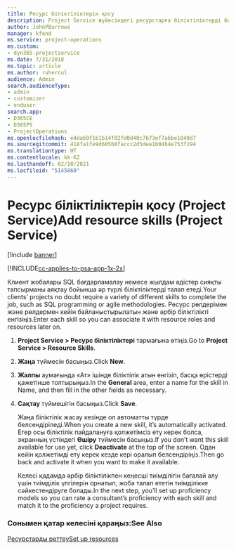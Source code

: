 ```yaml
---
title: Ресурс біліктіліктерін қосу
description: Project Service жүйесіндегі ресурстарға біліктіліктерді байланыстыру жолы
author: JohnPBurrows
manager: kfend
ms.service: project-operations
ms.custom:
- dyn365-projectservice
ms.date: 7/31/2018
ms.topic: article
ms.author: ruhercul
audience: Admin
search.audienceType:
- admin
- customizer
- enduser
search.app:
- D365CE
- D365PS
- ProjectOperations
ms.openlocfilehash: e4da69f1b1b14f02fd0d40c7b73ef7abbe1049d7
ms.sourcegitcommit: 418fa1fe9d605b8faccc2d5dee1b04b4e753f194
ms.translationtype: HT
ms.contentlocale: kk-KZ
ms.lasthandoff: 02/10/2021
ms.locfileid: "5145860"
---
```

# <a name="add-resource-skills-project-service"></a><span data-ttu-id="b0e25-103">Ресурс біліктіліктерін қосу (Project Service)</span><span class="sxs-lookup"><span data-stu-id="b0e25-103">Add resource skills (Project Service)</span></span>

[!include [banner](../includes/psa-now-project-operations.md)]

[!INCLUDE[cc-applies-to-psa-app-1x-2x](../includes/cc-applies-to-psa-app-1x-2x.md)]

<span data-ttu-id="b0e25-104">Клиент жобалары SQL бағдарламалау немесе жылдам әдістер сияқты тапсырманы аяқтау бойынша әр түрлі біліктіліктерді талап етеді.</span><span class="sxs-lookup"><span data-stu-id="b0e25-104">Your clients’ projects no doubt require a variety of different skills to complete the job, such as SQL programming or agile methodologies.</span></span> <span data-ttu-id="b0e25-105">Ресурс рөлдерімен және рөлдермен кейін байланыстырылатын және әрбір біліктілікті енгізіңіз.</span><span class="sxs-lookup"><span data-stu-id="b0e25-105">Enter each skill so you can associate it with resource roles and resources later on.</span></span>  
  
1. <span data-ttu-id="b0e25-106">**Project Service > Ресурс біліктіліктері** тармағына өтіңіз.</span><span class="sxs-lookup"><span data-stu-id="b0e25-106">Go to **Project Service > Resource Skills**.</span></span>  
  
2. <span data-ttu-id="b0e25-107">**Жаңа** түймесін басыңыз.</span><span class="sxs-lookup"><span data-stu-id="b0e25-107">Click **New**.</span></span>  
  
3. <span data-ttu-id="b0e25-108">**Жалпы** аумағында «Ат» ішінде біліктілік атын енгізіп, басқа өрістерді қажетінше толтырыңыз.</span><span class="sxs-lookup"><span data-stu-id="b0e25-108">In the **General** area, enter a name for the skill in Name, and then fill in the other fields as necessary.</span></span>  
  
4. <span data-ttu-id="b0e25-109">**Сақтау** түймешігін басыңыз.</span><span class="sxs-lookup"><span data-stu-id="b0e25-109">Click **Save**.</span></span>  
  
   <span data-ttu-id="b0e25-110">Жаңа біліктілік жасау кезінде ол автоматты түрде белсендіріледі.</span><span class="sxs-lookup"><span data-stu-id="b0e25-110">When you create a new skill, it’s automatically activated.</span></span> <span data-ttu-id="b0e25-111">Егер осы біліктілік пайдалануға қолжетімсіз ету керек болса, экранның үстіндегі **Өшіру** түймесін басыңыз.</span><span class="sxs-lookup"><span data-stu-id="b0e25-111">If you don’t want this skill available for use yet, click **Deactivate** at the top of the screen.</span></span> <span data-ttu-id="b0e25-112">Одан кейін қолжетімді ету керек кезде кері оралып белсендіріңіз.</span><span class="sxs-lookup"><span data-stu-id="b0e25-112">Then go back and activate it when you want to make it available.</span></span>  
  
   <span data-ttu-id="b0e25-113">Келесі қадамда әрбір біліктілікпен кеңесші тиімділігін бағалай алу үшін тиімділік үлгілерін орнатып, жоба талап ететін тиімділікке сәйкестендіруге болады.</span><span class="sxs-lookup"><span data-stu-id="b0e25-113">In the next step, you’ll set up proficiency models so you can rate a consultant’s proficiency with each skill and match it to the proficiency a project requires.</span></span>  
  
### <a name="see-also"></a><span data-ttu-id="b0e25-114">Сонымен қатар келесіні қараңыз:</span><span class="sxs-lookup"><span data-stu-id="b0e25-114">See Also</span></span>  
 [<span data-ttu-id="b0e25-115">Ресурстарды реттеу</span><span class="sxs-lookup"><span data-stu-id="b0e25-115">Set up resources</span></span>](../psa/set-up-resources.md)

